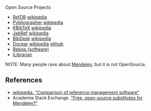 
Open Source Projects

* [RefDB](http://refdb.sourceforge.net/) [wikipedia](https://en.wikipedia.org/wiki/RefDB)
* [Pybliographer](http://pybliographer.org/) [wikipedia](https://en.wikipedia.org/wiki/Pybliographer)
* [KBibTeX](https://gna.org/projects/kbibtex/) [wikipedia](https://en.wikipedia.org/wiki/KBibTeX)
* [JabRef](http://www.jabref.org/) [wikipedia](https://en.wikipedia.org/wiki/JabRef)
* [BibDesk](https://en.wikipedia.org/wiki/BibDesk) [wikipedia](https://en.wikipedia.org/wiki/BibDesk)
* [Docear](http://www.docear.org/) [wikipedia]() [github](https://github.com/docear)
* [Bebop (software)](https://en.wikipedia.org/wiki/Bebop_(software))
* [iLibrarian](https://i-librarian.net/)

NOTE: Many people rave about [Mendeley](https://www.mendeley.com/features/), but it is not OpenSource.

## References

* [wikipedia. "Comparison of reference management software"](https://en.wikipedia.org/wiki/Comparison_of_reference_management_software)
* Academia Stack Exchange. ["Free, open-source substitutes for Mendeley?"](http://academia.stackexchange.com/questions/5352/free-open-source-substitutes-for-mendeley)
